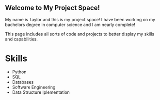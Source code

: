 ## **Welcome to My Project Space!**

My name is Taylor and this is my project space! I have been working on my 
bachelors degree in computer science and I am nearly complete!

This page includes all sorts of code and projects to better display my skills and capabilities. 

# Skills
- Python
- SQL
- Databases
- Software Engineering
- Data Structure Iplementation




